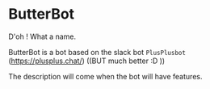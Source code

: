 # ButterBot


D'oh !
What a name.


ButterBot is a bot based on the slack bot `PlusPlusbot` (https://plusplus.chat/) ((BUT much better :D ))


The description will come when the bot will have features.
